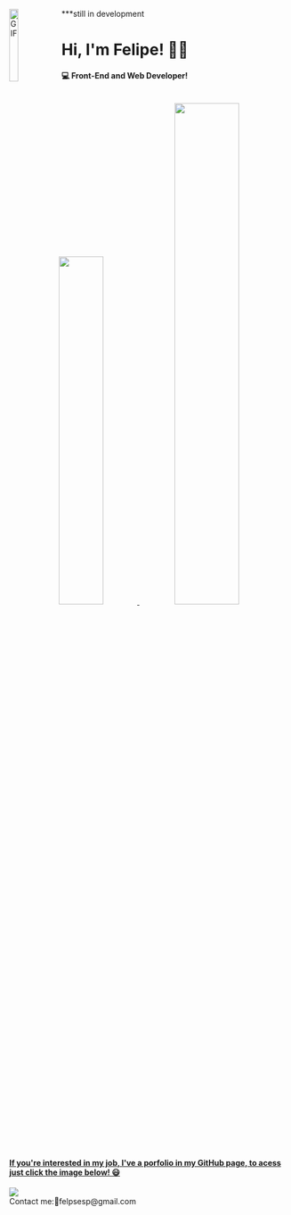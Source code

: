 <!--Header with the gif link and title/subtitle-->
***still in development
<img src="https://i.pinimg.com/originals/e4/26/70/e426702edf874b181aced1e2fa5c6cde.gif" width="18%" height="130" align="left" alt="GIF" />
<h1>Hi, I'm Felipe! 🤝🏻</h1>
<h4> 💻 Front-End and Web Developer!</h4>
<br>
<!--GitHub Stats-->
<div align="center">
 	<a href="https://github.com/FelipEspessoto">
 	<img width="40%" src="https://github-readme-stats.vercel.app/api?username=felipespessoto&show_icons=true&theme=dark&include_all_commits=true&count_private=true"/>
 	<img width="48%" src="https://github-readme-stats.vercel.app/api/top-langs/?username=felipespessoto&layout=compact&langs_count=7&theme=dark"/>
</div>
<!--Portfolio acess-->

<h4>If you're interested in my job, I've a porfolio in my GitHub page, to acess just click the image below! 😃</h4>
<a href="https://github.com/FelipEspessoto/Portfolio"><img src="/githublogo.png" align="center"></a>
<br>
Contact me:📩felpsesp@gmail.com

